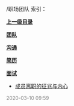 /职场团队 索引：


**[上一级目录](/index.md)**

**[团队](/职场团队/团队/index.md)**

**[沟通](/职场团队/沟通/index.md)**

**[简历](/职场团队/简历/index.md)**

**[面试](/职场团队/面试/index.md)**

- [成员离职的征兆与内心](/职场团队/成员离职的征兆与内心.md)


<font size=2 color='grey'> 2020-03-10 09:59 </font>